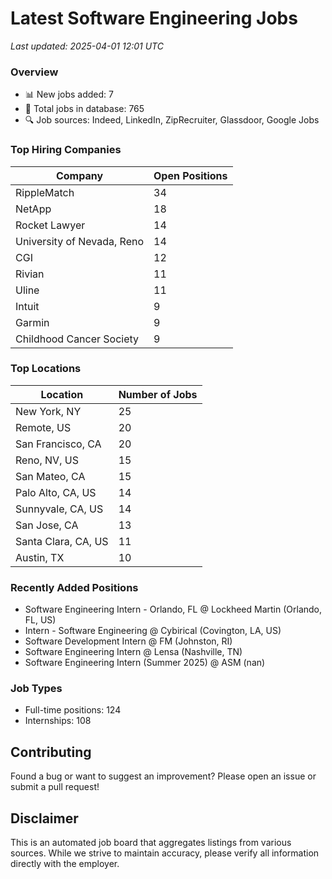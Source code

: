# Latest Software Engineering Jobs
*Last updated: 2025-04-01 12:01 UTC*

### Overview
- 📊 New jobs added: 7
- 💼 Total jobs in database: 765
- 🔍 Job sources: Indeed, LinkedIn, ZipRecruiter, Glassdoor, Google Jobs

### Top Hiring Companies
| Company | Open Positions |
|---------|---------------|
| RippleMatch | 34 |
| NetApp | 18 |
| Rocket Lawyer | 14 |
| University of Nevada, Reno | 14 |
| CGI | 12 |
| Rivian | 11 |
| Uline | 11 |
| Intuit | 9 |
| Garmin | 9 |
| Childhood Cancer Society | 9 |

### Top Locations
| Location | Number of Jobs |
|----------|---------------|
| New York, NY | 25 |
| Remote, US | 20 |
| San Francisco, CA | 20 |
| Reno, NV, US | 15 |
| San Mateo, CA | 15 |
| Palo Alto, CA, US | 14 |
| Sunnyvale, CA, US | 14 |
| San Jose, CA | 13 |
| Santa Clara, CA, US | 11 |
| Austin, TX | 10 |

### Recently Added Positions
- Software Engineering Intern - Orlando, FL @ Lockheed Martin (Orlando, FL, US)
- Intern - Software Engineering @ Cybirical (Covington, LA, US)
- Software Development Intern @ FM (Johnston, RI)
- Software Engineering Intern @ Lensa (Nashville, TN)
- Software Engineering Intern (Summer 2025) @ ASM (nan)

### Job Types
- Full-time positions: 124
- Internships: 108

## Contributing
Found a bug or want to suggest an improvement? Please open an issue or submit a pull request!

## Disclaimer
This is an automated job board that aggregates listings from various sources. While we strive to maintain accuracy, 
please verify all information directly with the employer.
